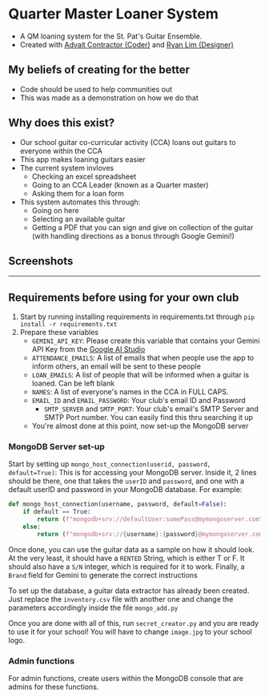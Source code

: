 # Quarter Master Loaner System
- A QM loaning system for the St. Pat's Guitar Ensemble.
- Created with [Advait Contractor (Coder)](mailto:advait@contractor.net) and [Ryan Lim (Designer)](mailto:ryanlim2009@gmail.com)
## My beliefs of creating for the better
- Code should be used to help communities out
- This was made as a demonstration on how we do that
## Why does this exist?
- Our school guitar co-curricular activity (CCA) loans out guitars to everyone within the CCA
- This app makes loaning guitars easier
- The current system invloves
    - Checking an excel spreadsheet
    - Going to an CCA Leader (known as a Quarter master)
    - Asking them for a loan form
- This system automates this through:
    - Going on here
    - Selecting an available guitar
    - Getting a PDF that you can sign and give on collection of the guitar (with handling directions as a bonus through Google Gemini!)

## Screenshots

---
## Requirements before using for your own club
1. Start by running installing requirements in requirements.txt through `pip install -r requirements.txt`
2. Prepare these variables
    - `GEMINI_API_KEY`: Please create this variable that contains your Gemini API Key from the [Google AI Studio](https://ai.google.dev/aistudio)
    - `ATTENDANCE_EMAILS`: A list of emails that when people use the app to inform others, an email will be sent to these people 
    -  `LOAN_EMAILS`: A list of people that will be informed when a guitar is loaned. Can be left blank
    - `NAMES`: A list of everyone's names in the CCA in FULL CAPS.
    - `EMAIL_ID` and `EMAIL_PASSWORD`: Your club's email ID and Password
        - `SMTP_SERVER` and `SMTP_PORT`: Your club's email's SMTP Server and SMTP Port number. You can easily find this thru searching it up
    - You're almost done at this point, now set-up the MongoDB server

### MongoDB Server set-up
Start by setting up `mongo_host_connection(userid, password, default=True)`: This is for accessing your MongoDB server. Inside it, 2 lines should be there, one that takes the `userID` and `password`, and one with a default userID and password in your MongoDB database.
For example:
```python
def mongo_host_connection(username, password, default=False):
    if default == True:
        return (f"mongodb+srv://defaultUser:somePass@mymongoserver.com")
    else:
        return (f"mongodb+srv://{username}:{password}@mymongoserver.com")
```

Once done, you can use the guitar data as a sample on how it should look. At the very least, it should have a `RENTED` String, which is either T or F. It should also have a `S/N` integer, which is required for it to work. Finally, a `Brand` field for Gemini to generate the correct instructions

To set up the database, a guitar data extractor has already been created. Just replace the `inventory.csv` file with another one and change the parameters accordingly inside the file `mongo_add.py`

Once you are done with all of this, run `secret_creator.py` and you are ready to use it for your school! You will have to change `image.jpg` to your school logo.

### Admin functions
For admin functions, create users within the MongoDB console that are admins for these functions. 
